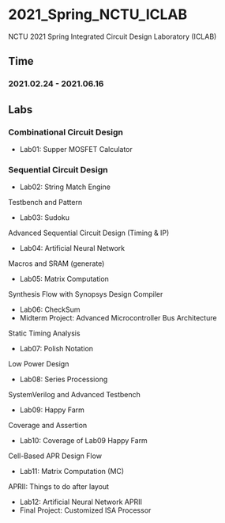 # 2021_Spring_NCTU_ICLAB
NCTU 2021 Spring Integrated Circuit Design Laboratory (ICLAB)

## Time
### 2021.02.24 - 2021.06.16

## Labs
### Combinational Circuit Design
+ Lab01: Supper MOSFET Calculator

### Sequential Circuit Design
+ Lab02: String Match Engine

Testbench and Pattern
+ Lab03: Sudoku

Advanced Sequential Circuit Design (Timing & IP)
+ Lab04: Artificial Neural Network

Macros and SRAM (generate)
+ Lab05: Matrix Computation

Synthesis Flow with Synopsys Design Compiler
+ Lab06: CheckSum
+ Midterm Project: Advanced Microcontroller Bus Architecture

Static Timing Analysis
+ Lab07: Polish Notation

Low Power Design
+ Lab08: Series Processiong

SystemVerilog and Advanced Testbench
+ Lab09: Happy Farm

Coverage and Assertion
+ Lab10: Coverage of Lab09 Happy Farm

Cell-Based APR Design Flow
+ Lab11: Matrix Computation (MC)

APRII: Things to do after layout
+ Lab12: Artificial Neural Network APRII
+ Final Project: Customized ISA Processor